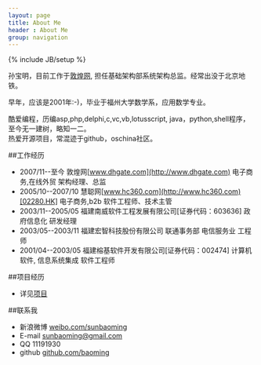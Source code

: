 ```yaml
---
layout: page
title: About Me
header : About Me
group: navigation
---
```

{% include JB/setup %}


孙宝明，目前工作于[敦煌网](http://www.dhgate.com), 担任基础架构部系统架构总监。经常出没于北京地铁。  

早年，应该是2001年:-)，毕业于福州大学数学系，应用数学专业。

酷爱编程，历编asp,php,delphi,c,vc,vb,lotusscript, java，python,shell程序，至今无一建树，略知一二。  
热爱开源项目，常混迹于github，oschina社区。


##工作经历

* 2007/11--至今 敦煌网[www.dhgate.com](http://www.dhgate.com)  电子商务,在线外贸 架构经理、总监  
* 2005/10--2007/10 慧聪网[www.hc360.com](http://www.hc360.com)[02280.HK] 电子商务,b2b 软件工程师、技术主管  
* 2003/11--2005/05 福建南威软件工程发展有限公司[证券代码：603636] 政府信息化 研发经理   
* 2003/05--2003/11 福建宏智科技股份有限公司 联通事务部 电信服务业  工程师   
* 2001/04--2003/05 福建榕基软件开发有限公司[证券代码：002474]  计算机软件, 信息系统集成  软件工程师  

##项目经历

* 详见[项目](http://www.sunbaoming.cn/projects.html)

##联系我

* 新浪微博 [weibo.com/sunbaoming](http://weibo.com/sunbaoming) 
* E-mail  sunbaoming@gmail.com 
* QQ      11191930
* github  [github.com/baoming](https://github.com/baoming)




